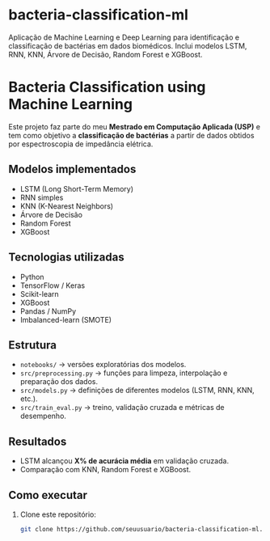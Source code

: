 # bacteria-classification-ml
Aplicação de Machine Learning e Deep Learning para identificação e classificação de bactérias em dados biomédicos. Inclui modelos LSTM, RNN, KNN, Árvore de Decisão, Random Forest e XGBoost.

# Bacteria Classification using Machine Learning

Este projeto faz parte do meu **Mestrado em Computação Aplicada (USP)** e tem como objetivo a **classificação de bactérias** a partir de dados obtidos por espectroscopia de impedância elétrica.

## Modelos implementados
- LSTM (Long Short-Term Memory)
- RNN simples
- KNN (K-Nearest Neighbors)
- Árvore de Decisão
- Random Forest
- XGBoost

## Tecnologias utilizadas
- Python
- TensorFlow / Keras
- Scikit-learn
- XGBoost
- Pandas / NumPy
- Imbalanced-learn (SMOTE)

## Estrutura
- `notebooks/` → versões exploratórias dos modelos.
- `src/preprocessing.py` → funções para limpeza, interpolação e preparação dos dados.
- `src/models.py` → definições de diferentes modelos (LSTM, RNN, KNN, etc.).
- `src/train_eval.py` → treino, validação cruzada e métricas de desempenho.

## Resultados
- LSTM alcançou **X% de acurácia média** em validação cruzada.
- Comparação com KNN, Random Forest e XGBoost.

## Como executar
1. Clone este repositório:
   ```bash
   git clone https://github.com/seuusuario/bacteria-classification-ml.git

